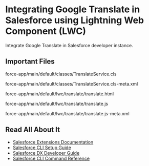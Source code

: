 # Integrating Google Translate in Salesforce using Lightning Web Component (LWC)

Integrate Google Translate in Salesforce developer instance.

## Important Files

force-app/main/default/classes/TranslateService.cls

force-app/main/default/classes/TranslateService.cls-meta.xml

force-app/main/default/lwc/translate/translate.html

force-app/main/default/lwc/translate/translate.js

force-app/main/default/lwc/translate/translate.js-meta.xml

## Read All About It

- [Salesforce Extensions Documentation](https://developer.salesforce.com/tools/vscode/)
- [Salesforce CLI Setup Guide](https://developer.salesforce.com/docs/atlas.en-us.sfdx_setup.meta/sfdx_setup/sfdx_setup_intro.htm)
- [Salesforce DX Developer Guide](https://developer.salesforce.com/docs/atlas.en-us.sfdx_dev.meta/sfdx_dev/sfdx_dev_intro.htm)
- [Salesforce CLI Command Reference](https://developer.salesforce.com/docs/atlas.en-us.sfdx_cli_reference.meta/sfdx_cli_reference/cli_reference.htm)